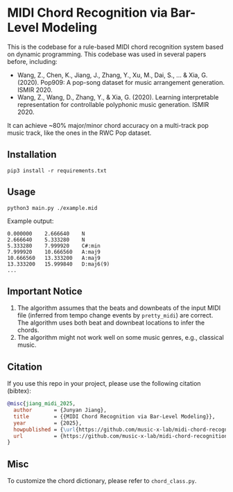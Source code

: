 # MIDI Chord Recognition via Bar-Level Modeling
This is the codebase for a rule-based MIDI chord recognition system based on dynamic programming.
This codebase was used in several papers before, including:

* Wang, Z., Chen, K., Jiang, J., Zhang, Y., Xu, M., Dai, S., ... & Xia, G. (2020). Pop909: A pop-song dataset for music arrangement generation. ISMIR 2020.
* Wang, Z., Wang, D., Zhang, Y., & Xia, G. (2020). Learning interpretable representation for controllable polyphonic music generation. ISMIR 2020.

It can achieve ~80% major/minor chord accuracy on a multi-track pop music track, like the ones in the RWC Pop dataset.

## Installation

```
pip3 install -r requirements.txt
```

## Usage
```
python3 main.py ./example.mid 
```

Example output:

```
0.000000	2.666640	N
2.666640	5.333280	N
5.333280	7.999920	C#:min
7.999920	10.666560	A:maj9
10.666560	13.333200	A:maj9
13.333200	15.999840	D:maj6(9)
...
```

## Important Notice

1. The algorithm assumes that the beats and downbeats of the input MIDI file (inferred from tempo change events by ``pretty_midi``) are correct. The algorithm uses both beat and downbeat locations to infer the chords.
2. The algorithm might not work well on some music genres, e.g., classical music.

## Citation

If you use this repo in your project, please use the following citation (bibtex):

```bibtex
@misc{jiang_midi_2025,
  author       = {Junyan Jiang},
  title        = {{MIDI Chord Recognition via Bar-Level Modeling}},
  year         = {2025},
  howpublished = {\url{https://github.com/music-x-lab/midi-chord-recognition}},
  url          = {https://github.com/music-x-lab/midi-chord-recognition}
}
```


## Misc
To customize the chord dictionary, please refer to ``chord_class.py``.

